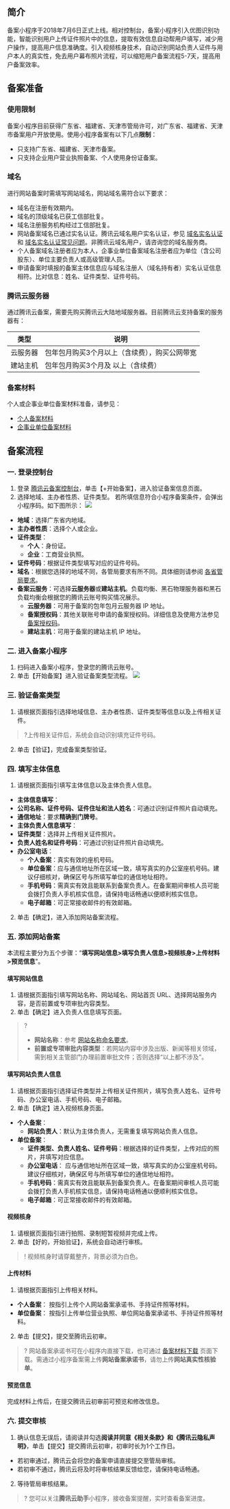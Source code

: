 ## 简介
备案小程序于2018年7月6日正式上线。相对控制台，备案小程序引入优图识别功能，智能识别用户上传证件照片中的信息，提取有效信息自动帮用户填写，减少用户操作，提高用户信息准确度。引入视频核身技术，自动识别网站负责人证件与用户本人的真实性，免去用户幕布照片流程，可以缩短用户备案流程5-7天，提高用户备案效率。
## 备案准备
### 使用限制
备案小程序目前获得广东省、福建省、天津市管局许可，对广东省、福建省、天津市备案用户开放使用。使用小程序备案有以下几点**限制**：
- 只支持广东省、福建省、天津市备案。
- 只支持企业用户营业执照备案、个人使用身份证备案。

### 域名
进行网站备案时需填写网站域名，网站域名需符合以下要求：
- 域名在注册有效期内。
- 域名的顶级域名已获工信部批复。
- 域名注册服务机构经过工信部批复。
- 网站备案域名已通过实名认证。腾讯云域名用户实名认证，参见 [域名实名认证](https://cloud.tencent.com/document/product/242/6707) 和 [域名实名认证常见问题](https://cloud.tencent.com/document/product/242/8580)。非腾讯云域名用户，请咨询您的域名服务商。
- 个人备案域名注册者应为本人，企事业单位备案域名注册者应为单位（含公司股东）、单位主要负责人或高级管理人员。
- 申请备案时填报的备案主体信息应与域名注册人（域名持有者）实名认证信息相符。比对信息：姓名、证件类型、证件号码。

### 腾讯云服务器
通过腾讯云备案，需要先购买腾讯云大陆地域服务器。目前腾讯云支持备案的服务器有：

| 类型         | 说明                                            |
| ------------ | ----------------------------------------------- |
| 云服务器 | 包年包月购买3个月以上（含续费），购买公网带宽 |
| 建站主机     | 包年包月购买3个月及 以上（含续费）            |

### 备案材料
个人或企事业单位备案材料准备，请参见：
- [个人备案材料](https://cloud.tencent.com/document/product/243/18914)
- [企事业单位备案材料](https://cloud.tencent.com/document/product/243/18913)

## 备案流程
### 一. 登录控制台
1. 登录 [腾讯云备案控制台](https://console.cloud.tencent.com/beian)，单击【+开始备案】，进入验证备案信息页面。
2. 选择地域、主办者性质、证件类型。 若所填信息符合小程序备案条件，会弹出小程序码。如下图所示：
![](https://main.qcloudimg.com/raw/fc2232cb81f7cad8445c1a1d8dbe5188.png)
 - **地域**：选择广东省内地域。
 - **主办者性质**：选择个人或企业。
 - **证件类型**：
    - **个人**：身份证。
    - **企业**：工商营业执照。
 - **证件号码**：根据证件类型填写对应的证件号码。
 - **域名**：根据您选择的地域不同，各管局要求有所不同。具体细则请参阅 [各省管局要求](https://cloud.tencent.com/product/ba#userDefined15)。
 - **备案云服务**：可选择**云服务器**或**建站主机**。负载均衡、黑石物理服务器和黑石负载均衡会根据您的腾讯云账号购买情况展示。 
    - **云服务器**：可用于备案的包年包月云服务器 IP 地址。
    - **备案授权码**：其他关联账号申请的备案授权码。详细信息及使用方法参见 [备案授权码](https://cloud.tencent.com/document/product/243/18908)。
    - **建站主机**：可用于备案的建站主机 IP 地址。

### 二. 进入备案小程序
1. 扫码进入备案小程序，登录您的腾讯云账号。
2. 单击【开始备案】进入验证备案类型流程。
![](https://main.qcloudimg.com/raw/09c8a4002b82b48638583d38d67a0fe9.png)

### 三. 验证备案类型
1. 请根据页面指引选择地域信息、主办者性质、证件类型等信息以及上传相关证件。
  >?上传相关证件后，系统会自动识别填充证件号码。
2. 单击【验证】，完成备案类型验证。

### 四. 填写主体信息
1. 请根据页面指引填写主体信息以及主体负责人信息。
 - **主体信息填写**：
  - **公司名称、证件号码、证件住址和法人姓名**：可通过识别证件照片自动填充。
  - **通信地址**：要求**精确到门牌号**。 
 - **主体负责人信息填写**：
  - **证件类型**：选择并上传相关证件照片。
  - **负责人姓名和证件号码**：可通过识别证件照片自动填充。
  - **办公室电话**：
     - **个人备案**：真实有效的座机号码。
     - **单位备案**：应与通信地址所在区域一致，填写真实的办公室座机号码。建议仔细核对，确保区号与所填写单位的通信地址相符。 
    - **手机号码**：需真实有效且能联系到备案负责人。在备案期间审核人员可能会拨打负责人手机核实信息，请保持电话畅通以便顺利核实信息。
    - **电子邮箱**：可正常接收邮件的有效邮箱。

2. 单击【确定】，进入添加网站备案流程。

### 五. 添加网站备案
本流程主要分为五个步骤：“**填写网站信息>填写负责人信息>视频核身>上传材料>预览信息**”。

#### 填写网站信息
1. 请根据页面指引填写网站名称、网站域名、网站首页 URL、选择网站服务内容，是否前置或专项审批内容类型。
2. 单击【确定】进入负责人信息填写页面。
>?
>- **网站名称**：参考 [网站名称命名要求](https://cloud.tencent.com/document/product/243/11740)。
>-  **前置或专项审批内容类型**：若网站内容中涉及出版、新闻等相关领域，需到相关主管部门办理前置审批文件；否则选择“以上都不涉及”。

#### 填写网站负责人信息
1. 请根据页面指引选择证件类型并上传相关证件照片，填写负责人姓名、证件号码、办公室电话、手机号码、电子邮箱。
2. 单击【确定】进入视频核身页面。
 - **个人备案**：
    - **网站负责人**：默认为主体负责人，无需重复填写网站负责人信息。
 - **单位备案**：
    - **证件类型、负责人姓名、证件号码**：根据选择的证件类型，上传对应的照片，并填写对应信息。
    - **办公室电话**： 应与通信地址所在区域一致，填写真实的办公室座机号码。建议仔细核对，确保区号与所填写单位的通信地址相符。
    - **手机号码**：需真实有效且能联系到备案负责人。在备案期间审核人员可能会拨打负责人手机核实信息，请保持电话畅通以便顺利核实信息。
    - **电子邮箱**：可正常接收邮件的有效邮箱。

#### 视频核身
1. 请根据页面指引进行拍照、录制短暂视频并完成上传。
2. 单击【好的，开始验证】，系统会自动进行审核。
>! 视频核身时请穿戴整齐，背景必须为白色。

#### 上传材料
1. 请根据页面指引上传相关材料。
 - **个人备案**：
 按指引上传个人网站备案承诺书、手持证件照等材料。
 - **单位备案**：
 按指引上传单位营业执照、单位网站备案承诺书、手持证件照等材料。
2. 单击【提交】，提交至腾讯云初审。
>? 网站备案承诺书可在小程序内直接下载，也可通过 [备案材料下载](https://cloud.tencent.com/document/product/243/14968) 页面下载。需通过小程序备案需上传**网站备案承诺书**，请勿上传**网站真实性核验单**。

#### 预览信息
完成材料上传后，在提交腾讯云初审前可预览和修改信息。

### 六. 提交审核
1. 确认信息无误后，请阅读并勾选**阅读并同意《相关条款》和《腾讯云隐私声明》**，单击【提交】提交腾讯云初审，初审时长为1个工作日。
 - 若初审通过，腾讯云会将您的备案申请直接提交至管局审核。
 - 若初审不通过，腾讯云将及时将审核结果反馈给您，请保持电话畅通。
2. 等待管局审核结果。

>? 您可以关注**腾讯云助手**小程序，接收备案提醒，实时查看备案进度。
